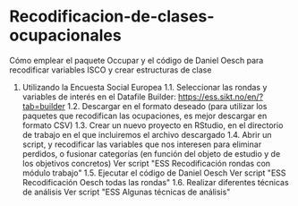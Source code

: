# Recodificacion-de-clases-ocupacionales
Cómo emplear el paquete Occupar y el código de Daniel Oesch para recodificar variables ISCO y crear estructuras de clase

1.	Utilizando la Encuesta Social Europea
    1.1.	Seleccionar las rondas y variables de interés en el Datafile Builder: https://ess.sikt.no/en/?tab=builder 
    1.2. 	Descargar en el formato deseado (para utilizar los paquetes que recodifican las ocupaciones, es mejor descargar en formato CSV)
    1.3.	Crear un nuevo proyecto en RStudio, en el directorio de trabajo en el que incluiremos el archivo descargado
    1.4.	Abrir un script, y recodificar las variables que nos interesen para eliminar perdidos, o fusionar categorías (en función del objeto de estudio y de los objetivos concretos)
  	  Ver script "ESS Recodificación rondas con módulo trabajo"
  	1.5.  Ejecutar el código de Daniel Oesch
  	  Ver script "ESS Recodificación Oesch todas las rondas"
  	1.6.  Realizar diferentes técnicas de análisis
  	  Ver script "ESS Algunas técnicas de análisis"
